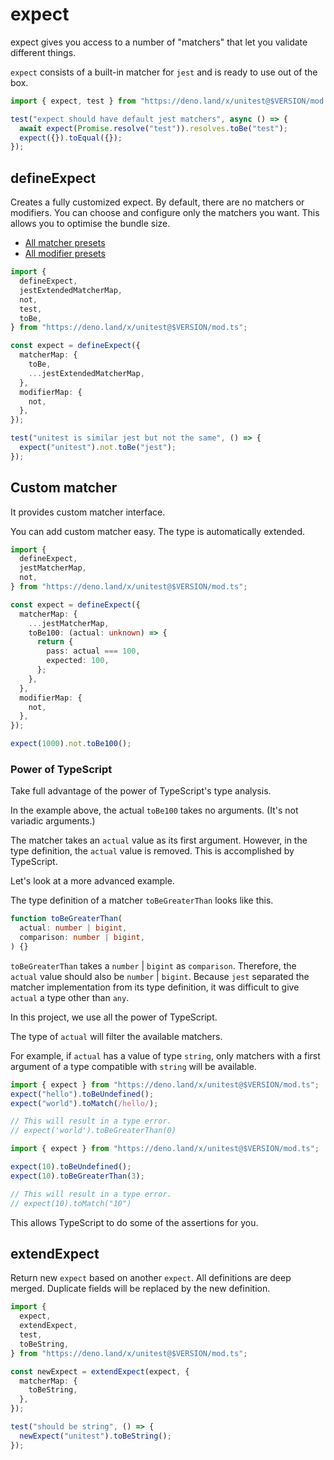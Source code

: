 # expect

expect gives you access to a number of "matchers" that let you validate
different things.

`expect` consists of a built-in matcher for `jest` and is ready to use out of
the box.

```ts
import { expect, test } from "https://deno.land/x/unitest@$VERSION/mod.ts";

test("expect should have default jest matchers", async () => {
  await expect(Promise.resolve("test")).resolves.toBe("test");
  expect({}).toEqual({});
});
```

## defineExpect

Creates a fully customized expect. By default, there are no matchers or
modifiers. You can choose and configure only the matchers you want. This allows
you to optimise the bundle size.

- [All matcher presets](../matcher/README.md)
- [All modifier presets](../modifier/README.md)

```ts
import {
  defineExpect,
  jestExtendedMatcherMap,
  not,
  test,
  toBe,
} from "https://deno.land/x/unitest@$VERSION/mod.ts";

const expect = defineExpect({
  matcherMap: {
    toBe,
    ...jestExtendedMatcherMap,
  },
  modifierMap: {
    not,
  },
});

test("unitest is similar jest but not the same", () => {
  expect("unitest").not.toBe("jest");
});
```

## Custom matcher

It provides custom matcher interface.

You can add custom matcher easy. The type is automatically extended.

```ts
import {
  defineExpect,
  jestMatcherMap,
  not,
} from "https://deno.land/x/unitest@$VERSION/mod.ts";

const expect = defineExpect({
  matcherMap: {
    ...jestMatcherMap,
    toBe100: (actual: unknown) => {
      return {
        pass: actual === 100,
        expected: 100,
      };
    },
  },
  modifierMap: {
    not,
  },
});

expect(1000).not.toBe100();
```

### Power of TypeScript

Take full advantage of the power of TypeScript's type analysis.

In the example above, the actual `toBe100` takes no arguments. (It's not
variadic arguments.)

The matcher takes an `actual` value as its first argument. However, in the type
definition, the `actual` value is removed. This is accomplished by TypeScript.

Let's look at a more advanced example.

The type definition of a matcher `toBeGreaterThan` looks like this.

```ts
function toBeGreaterThan(
  actual: number | bigint,
  comparison: number | bigint,
) {}
```

`toBeGreaterThan` takes a `number` | `bigint` as `comparison`. Therefore, the
`actual` value should also be `number` | `bigint`. Because `jest` separated the
matcher implementation from its type definition, it was difficult to give
`actual` a type other than `any`.

In this project, we use all the power of TypeScript.

The type of `actual` will filter the available matchers.

For example, if `actual` has a value of type `string`, only matchers with a
first argument of a type compatible with `string` will be available.

```ts
import { expect } from "https://deno.land/x/unitest@$VERSION/mod.ts";
expect("hello").toBeUndefined();
expect("world").toMatch(/hello/);

// This will result in a type error.
// expect('world').toBeGreaterThan(0)
```

```ts
import { expect } from "https://deno.land/x/unitest@$VERSION/mod.ts";

expect(10).toBeUndefined();
expect(10).toBeGreaterThan(3);

// This will result in a type error.
// expect(10).toMatch("10")
```

This allows TypeScript to do some of the assertions for you.

## extendExpect

Return new `expect` based on another `expect`. All definitions are deep merged.
Duplicate fields will be replaced by the new definition.

```ts
import {
  expect,
  extendExpect,
  test,
  toBeString,
} from "https://deno.land/x/unitest@$VERSION/mod.ts";

const newExpect = extendExpect(expect, {
  matcherMap: {
    toBeString,
  },
});

test("should be string", () => {
  newExpect("unitest").toBeString();
});
```
